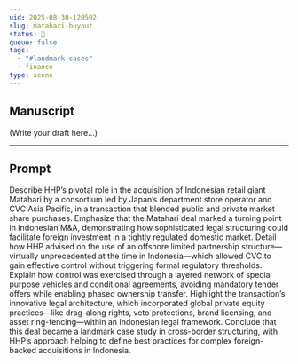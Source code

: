 ```yaml
---
uid: 2025-08-30-120502
slug: matahari-buyout
status: 💬
queue: false
tags:
  - "#landmark-cases"
  - finance
type: scene
---
```

## Manuscript

(Write your draft here...)

---

## Prompt

Describe HHP’s pivotal role in the acquisition of Indonesian retail giant Matahari by a consortium led by Japan’s department store operator and CVC Asia Pacific, in a transaction that blended public and private market share purchases.
Emphasize that the Matahari deal marked a turning point in Indonesian M&A, demonstrating how sophisticated legal structuring could facilitate foreign investment in a tightly regulated domestic market.
Detail how HHP advised on the use of an offshore limited partnership structure—virtually unprecedented at the time in Indonesia—which allowed CVC to gain effective control without triggering formal regulatory thresholds.
Explain how control was exercised through a layered network of special purpose vehicles and conditional agreements, avoiding mandatory tender offers while enabling phased ownership transfer.
Highlight the transaction’s innovative legal architecture, which incorporated global private equity practices—like drag-along rights, veto protections, brand licensing, and asset ring-fencing—within an Indonesian legal framework.
Conclude that this deal became a landmark case study in cross-border structuring, with HHP’s approach helping to define best practices for complex foreign-backed acquisitions in Indonesia.
